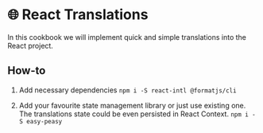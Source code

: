 # 🌐 React Translations

In this cookbook we will implement quick and simple translations into the React project.
## How-to
1. Add necessary dependencies
  ```npm i -S react-intl @formatjs/cli```

2. Add your favourite state management library or just use existing one.
The translations state could be even persisted in React Context.
  ```npm i -S easy-peasy```